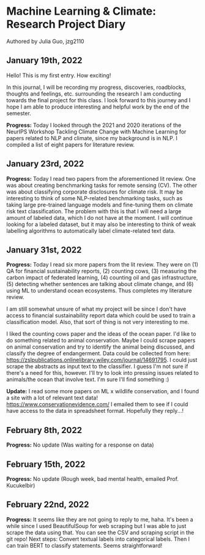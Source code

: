 # Machine Learning & Climate: Research Project Diary
Authored by Julia Guo, jzg2110

## January 19th, 2022

Hello! This is my first entry. How exciting!

In this journal, I will be recording my progress, discoveries, roadblocks, thoughts and feelings, etc. surrounding the research I am conducting towards the final project for this class. I look forward to this journey and I hope I am able to produce interesting and helpful work by the end of the semester.

**Progress:** Today I looked through the 2021 and 2020 iterations of the NeurIPS Workshop Tackling Climate Change with Machine Learning for papers related to NLP and climate, since my background is in NLP. I compiled a list of eight papers for literature review.

## January 23rd, 2022

**Progress:** Today I read two papers from the aforementioned lit review. One was about creating benchmarking tasks for remote sensing (CV). The other was about classifying corporate disclosures for climate risk. It may be interesting to think of some NLP-related benchmarking tasks, such as taking large pre-trained language models and fine-tuning them on climate risk text classification. The problem with this is that I will need a large amount of labeled data, which I do not have at the moment. I will continue looking for a labeled dataset, but it may also be interesting to think of weak labelling algorithms to automatically label climate-related text data.

## January 31st, 2022

**Progress:** Today I read six more papers from the lit review. They were on (1) QA for financial sustainability reports, (2) counting cows, (3) measuring the carbon impact of federated learning, (4) counting oil and gas infrastructure, (5) detecting whether sentences are talking about climate change, and (6) using ML to understand ocean ecosystems. Thus completes my literature review.

I am still somewhat unsure of what my project will be since I don't have access to financial sustainability report data which could be used to train a classification model. Also, that sort of thing is not very interesting to me.

I liked the counting cows paper and the ideas of the ocean paper. I'd like to do something related to animal conservation. Maybe I could scrape papers on animal conservation and try to identify the animal being discussed, and classify the degree of endangerment. Data could be collected from here: https://zslpublications.onlinelibrary.wiley.com/journal/14691795. I could just scrape the abstracts as input text to the classifier. I guess I'm not sure if there's a need for this, however. I'll try to look into pressing issues related to animals/the ocean that involve text. I'm sure I'll find something :)

**Update:** I read some more papers on ML x wildlife conservation, and I found a site with a lot of relevant text data! https://www.conservationevidence.com/ I emailed them to see if I could have access to the data in spreadsheet format. Hopefully they reply...!

## February 8th, 2022

**Progress:** No update (Was waiting for a response on data)

## February 15th, 2022

**Progress:** No update (Rough week, bad mental health, emailed Prof. Kucukelbir)

## February 22nd, 2022

**Progress:** It seems like they are not going to reply to me, haha. It's been a while since I used BeautifulSoup for web scraping but I was able to just scrape the data using that. You can see the CSV and scraping script in the git repo! Next steps: Convert textual labels into categorical labels. Then I can train BERT to classify statements. Seems straightforward!
